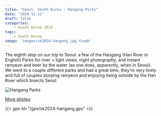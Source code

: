 ```yaml
---
title: "Seoul, South Korea - Hangang Parks"
date: "2024-11-11"
draft: false
categories: 
    - South Korea 2024
tags:
    - South Korea
image: 'images/sk2024-hangang.jpg.thumb'
---
```


The eighth stop on our trip to Seoul: a few of the Hangang (Han River in English) Parks for river + light views, night photography, and instant ramyeon and beer by the water (as one does, apparently, when in Seoul). We went to a couple different parks and had a great time, they're very lively and full of couples slurping ramyeon and enjoying being outside by the Han River which bisects Seoul.


![Hangang Parks](/images/sk2024-hangang.jpg)

[More photos](https://photos.app.goo.gl/wruKo8RwiauHeh2y6)

{{< gpx id="/gpx/sk2024-hangang.gpx" >}}
